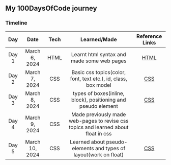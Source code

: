 ## My 100DaysOfCode journey

### Timeline

| **Day** |   **Date**    | **Tech** |               **Learned/Made**                |                                                  **Reference Links**                                                  |
| :-----: | :-----------: | :------: | :----------------------------------------: | :-------------------------------------------------------------------------------------------------------------------: |
|  Day 1  | March 6, 2024 |   HTML   | Learnt html syntax and made some web pages | [HTML](https://www.udemy.com/course/design-and-develop-a-killer-website-with-html5-and-css3/?couponCode=ST12MT030524) |
|  Day 2  | March 7, 2024 |   CSS   | Basic css topics(color, font, text etc.), id, class, box model | [CSS](https://www.udemy.com/course/design-and-develop-a-killer-website-with-html5-and-css3/?couponCode=ST12MT030524) |
|  Day 3  | March 8, 2024 |   CSS   | types of boxes(inline, block), positioning and pseudo element | [CSS](https://www.udemy.com/course/design-and-develop-a-killer-website-with-html5-and-css3/?couponCode=ST12MT030524) |
|  Day 4  | March 9, 2024 |   CSS   | Made previously made web-pages to revise css topics and learned about float in css |  |
|  Day 5  | March 10, 2024 |   CSS   | Learned about pseudo-elements and types of layout(work on float) | [CSS](https://www.udemy.com/course/design-and-develop-a-killer-website-with-html5-and-css3/?couponCode=ST12MT030524) |